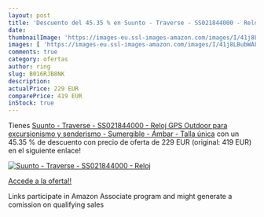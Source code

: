 ```yaml
---
layout: post
title: 'Descuento del 45.35 % en Suunto - Traverse - SS021844000 - Reloj '
date: 
thumbnailImage: 'https://images-eu.ssl-images-amazon.com/images/I/41j8LBubWAL._SL200_.jpg'
images: [ 'https://images-eu.ssl-images-amazon.com/images/I/41j8LBubWAL._SL200_.jpg' ]
comments: true
category: ofertas
author: ring
slug: B016RJB8NK
description:
actualPrice: 229 EUR
comparePrice: 419 EUR
inStock: true
---
```


Tienes [Suunto - Traverse - SS021844000 - Reloj GPS Outdoor para excursionismo y senderismo - Sumergible - Ámbar - Talla única](https://www.amazon.es/dp/B016RJB8NK/?tag=tolees-21) con un 45.35 % de descuento con precio de oferta de 229 EUR (original: 419 EUR) en el siguiente enlace!

[![Suunto - Traverse - SS021844000 - Reloj ](https://images-eu.ssl-images-amazon.com/images/I/41j8LBubWAL._SL200_.jpg)](https://www.amazon.es/dp/B016RJB8NK/?tag=tolees-21)

[Accede a la oferta!!](https://www.amazon.es/dp/B016RJB8NK/?tag=tolees-21)

Links participate in Amazon Associate program and might generate a comission on qualifying sales


